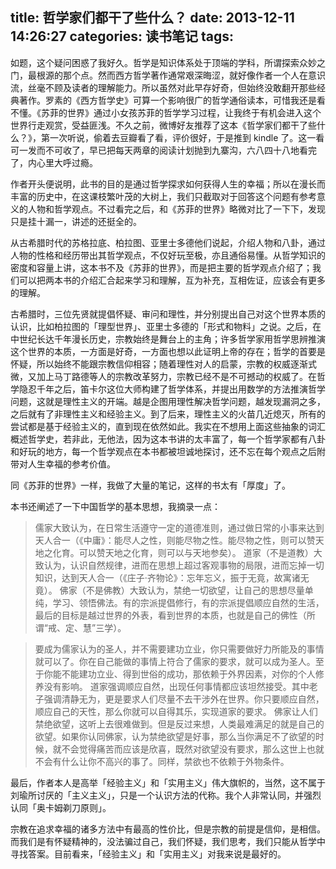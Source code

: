 title: 哲学家们都干了些什么？
date: 2013-12-11 14:26:27
categories: 读书笔记
tags:
---
如题，这个疑问困惑了我好久。哲学是知识体系处于顶端的学科，所谓探索众妙之门，最根源的那个点。然而西方哲学著作通常艰深晦涩，就好像作者一个人在意识流，丝毫不顾及读者的理解能力。所以虽然对此早存好奇，但始终没敢翻开那些经典著作。罗素的《西方哲学史》可算一个影响很广的哲学通俗读本，可惜我还是看不懂。《苏菲的世界》通过小女孩苏菲的哲学学习过程，让我终于有机会进入这个世界行走观赏，受益匪浅。不久之前，微博好友推荐了这本《哲学家们都干了些什么？》，第一次听说，偷着去豆瓣看了看，评价很好，于是推到 kindle 了。这一看可一发而不可收了，早已把每天两章的阅读计划抛到九寨沟，六八四十八地看完了，内心里大呼过瘾。

作者开头便说明，此书的目的是通过哲学探求如何获得人生的幸福；所以在漫长而丰富的历史中，在这课枝繁叶茂的大树上，我们只截取对于回答这个问题有参考意义的人物和哲学观点。不过看完之后，和《苏菲的世界》略微对比了一下下，发现只是挂十漏一，讲述的还挺全的。

<!--more-->

从古希腊时代的苏格拉底、柏拉图、亚里士多德他们说起，介绍人物和八卦，通过人物的性格和经历带出其哲学观点，不仅好玩至极，亦且通俗易懂。从哲学知识的密度和容量上讲，这本书不及《苏菲的世界》，而是把主要的哲学观点介绍了；我们可以把两本书的介绍汇合起来学习和理解，互为补充，互相佐证，应该会有更多的理解。

古希腊时，三位先贤就提倡怀疑、审问和理性，并分别提出自己对这个世界本质的认识，比如柏拉图的「理型世界」、亚里士多德的「形式和物料」之说。之后，在中世纪长达千年漫长历史，宗教始终是舞台上的主角；许多哲学家用哲学思辨推演这个世界的本质，一方面是好奇，一方面也想以此证明上帝的存在；哲学的首要是怀疑，所以始终不能跟宗教信仰相容；随着理性对人的启蒙，宗教的权威逐渐式微，又加上马丁路德等人的宗教改革努力，宗教已经不是不可撼动的权威了。在哲学隐忍千年之后，笛卡尔这位大师构建了哲学体系，并提出用数学的方法推演哲学问题，这就是理性主义的开端。越是企图用理性解决哲学问题，越发现漏洞之多，之后就有了非理性主义和经验主义。到了后来，理性主义的火苗几近熄灭，所有的尝试都是基于经验主义的，直到现在依然如此。我实在不想用上面这些抽象的词汇概述哲学史，若非此，无他法，因为这本书讲的太丰富了，每一个哲学家都有八卦和好玩的地方，每一个哲学观点在本书都被坦诚地探讨，还不忘在每个观点之后附带对人生幸福的参考价值。

同《苏菲的世界》一样，我做了大量的笔记，这样的书太有「厚度」了。

本书还阐述了一下中国哲学的基本思想，我摘录一点：


> 儒家大致认为，在日常生活遵守一定的道德准则，通过做日常的小事来达到天人合一（《中庸》：能尽人之性，则能尽物之性。能尽物之性，则可以赞天地之化育。可以赞天地之化育，则可以与天地参矣）。 道家（不是道教）大致认为，认识自然规律，进而在思想上超过客观事物的局限，进而忘掉一切知识，达到天人合一（《庄子·齐物论》：忘年忘义，振于无竟，故寓诸无竟）。 佛家（不是佛教）大致认为，禁绝一切欲望，让自己的思想尽量单纯，学习、领悟佛法。有的宗派提倡修行，有的宗派提倡顺应自然的生活，最后的目标是越过世界的外表，看到世界的本质，也就是自己的佛性（所谓“戒、定、慧”三学）。


> 要成为儒家认为的圣人，并不需要建功立业，你只需要做好力所能及的事情就可以了。你在自己能做的事情上符合了儒家的要求，就可以成为圣人。至于你能不能建功立业、得到世俗的成功，那依赖于外界因素，对你的个人修养没有影响。 道家强调顺应自然，出现任何事情都应该坦然接受。其中老子强调清静无为，更是要求人们尽量不去干涉外在世界。你只要顺应自然，顺应自己的天性，那么你就可以自得其乐，实现道家的要求。 佛家让人们禁绝欲望，这听上去很难做到。但是反过来想，人类最难满足的就是自己的欲望。如果你认同佛家，认为禁绝欲望是好事，那么当你满足不了欲望的时候，就不会觉得痛苦而应该是欣喜，既然对欲望没有要求，那么这世上也就不会有什么让你不高兴的事了。同样，禁欲也不依赖于外物条件。


最后，作者本人是高举「经验主义」和「实用主义」伟大旗帜的，当然，这不属于刘瑜所讨厌的「主义主义」，只是一个认识方法的代称。我个人非常认同，并强烈认同「奥卡姆剃刀原则」。

宗教在追求幸福的诸多方法中有最高的性价比，但是宗教的前提是信仰，是相信。而我们是有怀疑精神的，没法骗过自己，我们怀疑，我们思考，我们只能从哲学中寻找答案。目前看来，「经验主义」和「实用主义」对我来说是最好的。